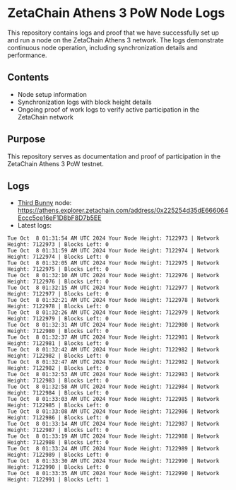 # ZetaChain Athens 3 PoW Node Logs
This repository contains logs and proof that we have successfully set up and run a node on the ZetaChain Athens 3 network. The logs demonstrate continuous node operation, including synchronization details and performance.

## Contents
- Node setup information
- Synchronization logs with block height details
- Ongoing proof of work logs to verify active participation in the ZetaChain network

## Purpose
This repository serves as documentation and proof of participation in the ZetaChain Athens 3 PoW testnet.

## Logs

- [Third Bunny](https://thirdbunny.xyz/) node: https://athens.explorer.zetachain.com/address/0x225254d35dE666064Eccc5ce16eF1D8bF8D7b5EE
- Latest logs:
```
Tue Oct  8 01:31:54 AM UTC 2024 Your Node Height: 7122973 | Network Height: 7122973 | Blocks Left: 0
Tue Oct  8 01:31:59 AM UTC 2024 Your Node Height: 7122974 | Network Height: 7122974 | Blocks Left: 0
Tue Oct  8 01:32:05 AM UTC 2024 Your Node Height: 7122975 | Network Height: 7122975 | Blocks Left: 0
Tue Oct  8 01:32:10 AM UTC 2024 Your Node Height: 7122976 | Network Height: 7122976 | Blocks Left: 0
Tue Oct  8 01:32:15 AM UTC 2024 Your Node Height: 7122977 | Network Height: 7122977 | Blocks Left: 0
Tue Oct  8 01:32:21 AM UTC 2024 Your Node Height: 7122978 | Network Height: 7122978 | Blocks Left: 0
Tue Oct  8 01:32:26 AM UTC 2024 Your Node Height: 7122979 | Network Height: 7122979 | Blocks Left: 0
Tue Oct  8 01:32:31 AM UTC 2024 Your Node Height: 7122980 | Network Height: 7122980 | Blocks Left: 0
Tue Oct  8 01:32:37 AM UTC 2024 Your Node Height: 7122981 | Network Height: 7122981 | Blocks Left: 0
Tue Oct  8 01:32:42 AM UTC 2024 Your Node Height: 7122982 | Network Height: 7122982 | Blocks Left: 0
Tue Oct  8 01:32:47 AM UTC 2024 Your Node Height: 7122982 | Network Height: 7122982 | Blocks Left: 0
Tue Oct  8 01:32:53 AM UTC 2024 Your Node Height: 7122983 | Network Height: 7122983 | Blocks Left: 0
Tue Oct  8 01:32:58 AM UTC 2024 Your Node Height: 7122984 | Network Height: 7122984 | Blocks Left: 0
Tue Oct  8 01:33:03 AM UTC 2024 Your Node Height: 7122985 | Network Height: 7122985 | Blocks Left: 0
Tue Oct  8 01:33:08 AM UTC 2024 Your Node Height: 7122986 | Network Height: 7122986 | Blocks Left: 0
Tue Oct  8 01:33:14 AM UTC 2024 Your Node Height: 7122987 | Network Height: 7122987 | Blocks Left: 0
Tue Oct  8 01:33:19 AM UTC 2024 Your Node Height: 7122988 | Network Height: 7122988 | Blocks Left: 0
Tue Oct  8 01:33:24 AM UTC 2024 Your Node Height: 7122989 | Network Height: 7122989 | Blocks Left: 0
Tue Oct  8 01:33:30 AM UTC 2024 Your Node Height: 7122990 | Network Height: 7122990 | Blocks Left: 0
Tue Oct  8 01:33:35 AM UTC 2024 Your Node Height: 7122990 | Network Height: 7122991 | Blocks Left: 1
```
